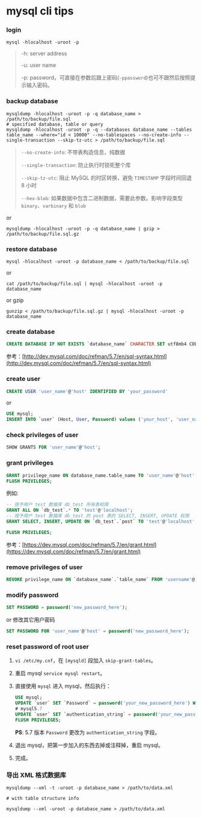 # mysql cli tips

### login

```shell
mysql -hlocalhost -uroot -p
```

> -h: server address
>
> -u: user name
>
> -p: password，可直接在参数后跟上密码(`-ppassword`)也可不跟然后按照提示输入密码。

### backup database

```shell
mysqldump -hlocalhost -uroot -p -q database_name > /path/to/backup/file.sql
# specified database, table or query
mysqldump -hlocalhost -uroot -p -q --databases database_name --tables table_name --where="id < 10000" --no-tablespaces --no-create-info --single-transaction --skip-tz-utc > /path/to/backup/file.sql
```

> `--no-create-info`: 不带表构造信息，纯数据
>
> `--single-transaction`: 防止执行时锁死整个库
> 
> `--skip-tz-utc`: 阻止 MySQL 的时区转换，避免 `TIMESTAMP` 字段时间回退 8 小时
>
> `--hex-blob`: 如果数据中包含二进制数据，需要此参数。影响字段类型 `binary`、`varbinary` 和 `blob`

or 

```shell
mysqldump -hlocalhost -uroot -p -q database_name | gzip > /path/to/backup/file.sql.gz
```

### restore database

```shell
mysql -hlocalhost -uroot -p database_name < /path/to/backup/file.sql
```

or

```shell
cat /path/to/backup/file.sql | mysql -hlocalhost -uroot -p database_name
```

or gzip

```shell
gunzip < /path/to/backup/file.sql.gz | mysql -hlocalhost -uroot -p database_name
```

### create database

```sql
CREATE DATABASE IF NOT EXISTS `database_name` CHARACTER SET utf8mb4 COLLATE utf8mb4_general_ci
```

参考：[http://dev.mysql.com/doc/refman/5.7/en/sql-syntax.html](http://dev.mysql.com/doc/refman/5.7/en/sql-syntax.html)

### create user

```sql
CREATE USER 'user_name'@'host' IDENTIFIED BY 'your_password'
```

or

```sql
USE mysql;
INSERT INTO `user` (Host, User, Password) values ('your_host', 'user_name', password('your_password'));
```

### check privileges of user

```sql
SHOW GRANTS FOR 'user_name'@'host';
```

### grant privileges

```sql
GRANT privilege_name ON database_name.table_name TO 'user_name'@'host';
FLUSH PRIVILEGES;
```

例如: 

```sql
-- 授予用户 test 数据库 db_test 所有表权限
GRANT ALL ON `db_test`.* TO 'test'@'localhost';
-- 授予用户 test 数据库 db_test 的 post 表的 SELECT, INSERT, UPDATE 权限
GRANT SELECT, INSERT, UPDATE ON `db_test`.`post` TO 'test'@'localhost';

FLUSH PRIVILEGES;
```

参考：[https://dev.mysql.com/doc/refman/5.7/en/grant.html](https://dev.mysql.com/doc/refman/5.7/en/grant.html)

### remove privileges of user

```sql
REVOKE privilege_name ON `database_name`.`table_name` FROM 'username'@'host';
```

### modify password

```sql
SET PASSWORD = password('new_password_here');
```

or 修改其它用户密码

```sql
SET PASSWORD FOR 'user_name'@'host' = password('new_password_here');
```

### reset password of root user

1. `vi /etc/my.cnf`，在 `[mysqld]` 段加入 `skip-grant-tables`。

2. 重启 mysql `service mysql restart`。

3. 直接使用 `mysql` 进入 mysql，然后执行：

	```sql
	USE mysql;
	UPDATE `user` SET `Password` = password('your_new_password_here') WHERE `User` = 'root';
	# mysql5.7
	UPDATE `user` SET `authentication_string` = password('your_new_password_here'), `password_expired` = 'N', `password_last_changed` = now() where `user` = 'root';
	FLUSH PRIVILEGES;
	```
	
	**PS**: 5.7 版本 `Password` 更改为 `authentication_string` 字段。

4. 退出 mysql，把第一步加入的东西去掉或注释掉，重启 mysql。

5. 完成。

### 导出 XML 格式数据库

```shell
mysqldump --xml -t -uroot -p database_name > /path/to/data.xml

# with table structure info

mysqldump --xml -uroot -p database_name > /path/to/data.xml
```
